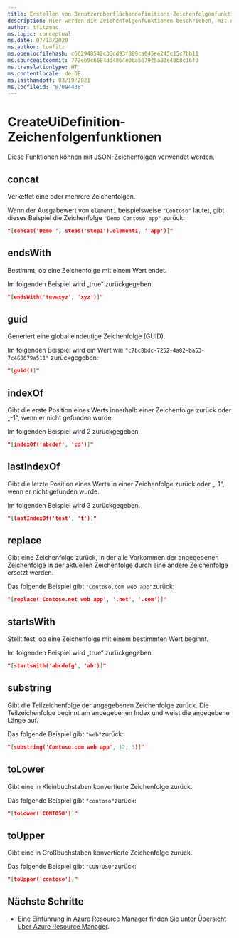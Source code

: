 ```yaml
---
title: Erstellen von Benutzeroberflächendefinitions-Zeichenfolgenfunktionen
description: Hier werden die Zeichenfolgenfunktionen beschrieben, mit denen Benutzeroberflächendefinitionen für verwaltete Azure-Anwendungen erstellt werden.
author: tfitzmac
ms.topic: conceptual
ms.date: 07/13/2020
ms.author: tomfitz
ms.openlocfilehash: c662948542c36cd93f889ca045ee245c15c7bb11
ms.sourcegitcommit: 772eb9c6684dd4864e0ba507945a83e48b8c16f0
ms.translationtype: HT
ms.contentlocale: de-DE
ms.lasthandoff: 03/19/2021
ms.locfileid: "87094438"
---
```

# <a name="createuidefinition-string-functions"></a>CreateUiDefinition-Zeichenfolgenfunktionen

Diese Funktionen können mit JSON-Zeichenfolgen verwendet werden.

## <a name="concat"></a>concat

Verkettet eine oder mehrere Zeichenfolgen.

Wenn der Ausgabewert von `element1` beispielsweise `"Contoso"` lautet, gibt dieses Beispiel die Zeichenfolge `"Demo Contoso app"` zurück:

```json
"[concat('Demo ', steps('step1').element1, ' app')]"
```

## <a name="endswith"></a>endsWith

Bestimmt, ob eine Zeichenfolge mit einem Wert endet.

Im folgenden Beispiel wird „true“ zurückgegeben.

```json
"[endsWith('tuvwxyz', 'xyz')]"
```

## <a name="guid"></a>guid

Generiert eine global eindeutige Zeichenfolge (GUID).

Im folgenden Beispiel wird ein Wert wie `"c7bc8bdc-7252-4a82-ba53-7c468679a511"` zurückgegeben:

```json
"[guid()]"
```

## <a name="indexof"></a>indexOf

Gibt die erste Position eines Werts innerhalb einer Zeichenfolge zurück oder „-1“, wenn er nicht gefunden wurde.

Im folgenden Beispiel wird 2 zurückgegeben.

```json
"[indexOf('abcdef', 'cd')]"
```

## <a name="lastindexof"></a>lastIndexOf

Gibt die letzte Position eines Werts in einer Zeichenfolge zurück oder „-1“, wenn er nicht gefunden wurde.

Im folgenden Beispiel wird 3 zurückgegeben.

```json
"[lastIndexOf('test', 't')]"
```

## <a name="replace"></a>replace

Gibt eine Zeichenfolge zurück, in der alle Vorkommen der angegebenen Zeichenfolge in der aktuellen Zeichenfolge durch eine andere Zeichenfolge ersetzt werden.

Das folgende Beispiel gibt `"Contoso.com web app"`zurück:

```json
"[replace('Contoso.net web app', '.net', '.com')]"
```

## <a name="startswith"></a>startsWith

Stellt fest, ob eine Zeichenfolge mit einem bestimmten Wert beginnt.

Im folgenden Beispiel wird „true“ zurückgegeben.

```json
"[startsWith('abcdefg', 'ab')]"
```

## <a name="substring"></a>substring

Gibt die Teilzeichenfolge der angegebenen Zeichenfolge zurück. Die Teilzeichenfolge beginnt am angegebenen Index und weist die angegebene Länge auf.

Das folgende Beispiel gibt `"web"`zurück:

```json
"[substring('Contoso.com web app', 12, 3)]"
```

## <a name="tolower"></a>toLower

Gibt eine in Kleinbuchstaben konvertierte Zeichenfolge zurück.

Das folgende Beispiel gibt `"contoso"`zurück:

```json
"[toLower('CONTOSO')]"
```

## <a name="toupper"></a>toUpper

Gibt eine in Großbuchstaben konvertierte Zeichenfolge zurück.

Das folgende Beispiel gibt `"CONTOSO"`zurück:

```json
"[toUpper('contoso')]"
```

## <a name="next-steps"></a>Nächste Schritte

* Eine Einführung in Azure Resource Manager finden Sie unter [Übersicht über Azure Resource Manager](../management/overview.md).

